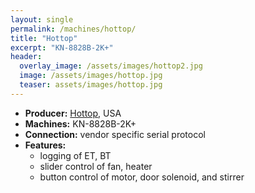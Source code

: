 ```yaml
---
layout: single
permalink: /machines/hottop/
title: "Hottop"
excerpt: "KN-8828B-2K+"
header:
  overlay_image: /assets/images/hottop2.jpg
  image: /assets/images/hottop.jpg
  teaser: assets/images/hottop.jpg
---
```


* __Producer:__ [Hottop](https://www.hottopusa.com), USA
* __Machines:__ KN-8828B-2K+
* __Connection:__ vendor specific serial protocol
* __Features:__ 
  - logging of ET, BT
  - slider control of fan, heater
  - button control of motor, door solenoid, and stirrer 